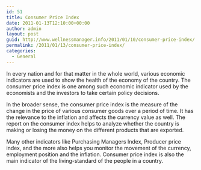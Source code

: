 ```yaml
---
id: 51
title: Consumer Price Index
date: 2011-01-13T12:10:00+00:00
author: admin
layout: post
guid: http://www.wellnessmanager.info/2011/01/10/consumer-price-index/
permalink: /2011/01/13/consumer-price-index/
categories:
  - General
---
```

In every nation and for that matter in the whole world, various economic indicators are used to show the health of the economy of the country. The consumer price index is one among such economic indicator used by the economists and the investors to take certain policy decisions.

In the broader sense, the consumer price index is the measure of the change in the price of various consumer goods over a period of time. It has the relevance to the inflation and affects the currency value as well. The report on the consumer index helps to analyze whether the country is making or losing the money on the different products that are exported.

Many other indicators like Purchasing Managers Index, Producer price index, and the more also helps you monitor the movement of the currency, employment position and the inflation. Consumer price index is also the main indicator of the living-standard of the people in a country.